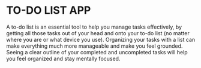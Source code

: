# TO-DO LIST APP

A to-do list is an essential tool to help you manage tasks effectively, by getting all those tasks out of your head and onto your to-do list (no matter where you are or what device you use).
Organizing your tasks with a list can make everything much more manageable and make you feel grounded. Seeing a clear outline of your completed and uncompleted tasks will help you feel organized and stay mentally focused.

